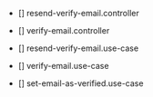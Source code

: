 - [] resend-verify-email.controller
- [] verify-email.controller

- [] resend-verify-email.use-case
- [] verify-email.use-case
- [] set-email-as-verified.use-case
